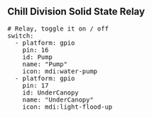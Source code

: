 ## Chill Division Solid State Relay

<pre>
# Relay, toggle it on / off
switch:
  - platform: gpio
    pin: 16
    id: Pump
    name: "Pump"
    icon: mdi:water-pump
  - platform: gpio
    pin: 17
    id: UnderCanopy
    name: "UnderCanopy"
    icon: mdi:light-flood-up
</pre>
